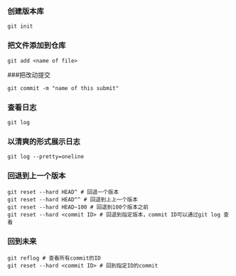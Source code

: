 ### 创建版本库

```
git init
```

### 把文件添加到仓库

```
git add <name of file>
```



###把改动提交

```
git commit -m "name of this submit"
```

### 查看日志

```
git log
```

### 以清爽的形式展示日志

```
git log --pretty=oneline
```

### 回退到上一个版本

```
git reset --hard HEAD^ # 回退一个版本
git reset --hard HEAD^^ # 回退到上上一个版本
git reset --hard HEAD~100 # 回退到100个版本之前
git reset --hard <commit ID> # 回退到指定版本，commit ID可以通过git log 查看
```

### 回到未来

```
git reflog # 查看所有commit的ID
git reset --hard <commit ID> # 回到指定ID的commit
```

